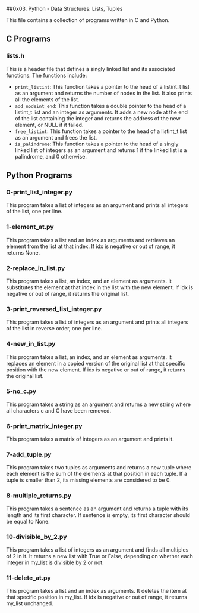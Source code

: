 ##0x03. Python - Data Structures: Lists, Tuples

This file contains a collection of programs written in C and Python.

## C Programs

### lists.h
This is a header file that defines a singly linked list and its associated functions. The functions include:
- `print_listint`: This function takes a pointer to the head of a listint_t list as an argument and returns the number of nodes in the list. It also prints all the elements of the list.
- `add_nodeint_end`: This function takes a double pointer to the head of a listint_t list and an integer as arguments. It adds a new node at the end of the list containing the integer and returns the address of the new element, or NULL if it failed.
- `free_listint`: This function takes a pointer to the head of a listint_t list as an argument and frees the list.
- `is_palindrome`: This function takes a pointer to the head of a singly linked list of integers as an argument and returns 1 if the linked list is a palindrome, and 0 otherwise.

## Python Programs

### 0-print_list_integer.py
This program takes a list of integers as an argument and prints all integers of the list, one per line.

### 1-element_at.py
This program takes a list and an index as arguments and retrieves an element from the list at that index. If idx is negative or out of range, it returns None.

### 2-replace_in_list.py
This program takes a list, an index, and an element as arguments. It substitutes the element at that index in the list with the new element. If idx is negative or out of range, it returns the original list.

### 3-print_reversed_list_integer.py
This program takes a list of integers as an argument and prints all integers of the list in reverse order, one per line.

### 4-new_in_list.py
This program takes a list, an index, and an element as arguments. It replaces an element in a copied version of the original list at that specific position with the new element. If idx is negative or out of range, it returns the original list.

### 5-no_c.py
This program takes a string as an argument and returns a new string where all characters c and C have been removed.

### 6-print_matrix_integer.py
This program takes a matrix of integers as an argument and prints it.

### 7-add_tuple.py
This program takes two tuples as arguments and returns a new tuple where each element is the sum of the elements at that position in each tuple. If a tuple is smaller than 2, its missing elements are considered to be 0.

### 8-multiple_returns.py
This program takes a sentence as an argument and returns a tuple with its length and its first character. If sentence is empty, its first character should be equal to None.

### 10-divisible_by_2.py
This program takes a list of integers as an argument and finds all multiples of 2 in it. It returns a new list with True or False, depending on whether each integer in my_list is divisible by 2 or not.

### 11-delete_at.py
This program takes a list and an index as arguments. It deletes the item at that specific position in my_list. If idx is negative or out of range, it returns my_list unchanged.

